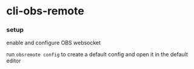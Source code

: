 # cli-obs-remote

### setup

enable and configure OBS websocket

run `obsremote config` to create a default config and open it in the default editor

